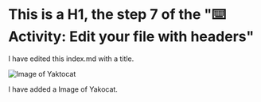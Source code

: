 # This is a H1, the step 7 of the "⌨️ Activity: Edit your file with headers"

I have edited this index.md with a title.

![Image of Yaktocat](https://octodex.github.com/images/yaktocat.png)

I have added a Image of Yakocat.
